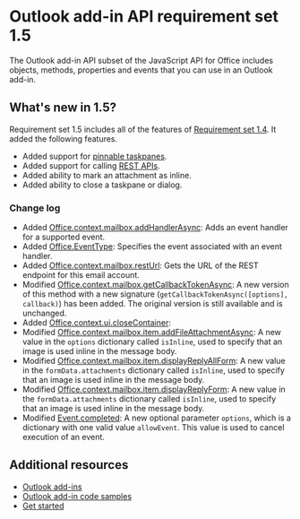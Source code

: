 # Outlook add-in API requirement set 1.5

The Outlook add-in API subset of the JavaScript API for Office includes objects, methods, properties and events that you can use in an Outlook add-in.

## What's new in 1.5?

Requirement set 1.5 includes all of the features of [Requirement set 1.4](../1.4/index.md). It added the following features.

- Added support for [pinnable taskpanes](../../../docs/outlook/manifests/pinnable-taskpane.md).
- Added support for calling [REST APIs](../../../docs/outlook/use-rest-api.md).
- Added ability to mark an attachment as inline.
- Added ability to close a taskpane or dialog.

### Change log

- Added [Office.context.mailbox.addHandlerAsync](Office.context.mailbox.md#addHandlerAsync): Adds an event handler for a supported event.
- Added [Office.EventType](Office.md#EventType): Specifies the event associated with an event handler.
- Added [Office.context.mailbox.restUrl](Office.context.mailbox.md#restUrl): Gets the URL of the REST endpoint for this email account.
- Modified [Office.context.mailbox.getCallbackTokenAsync](Office.context.mailbox.md#getCallbackTokenAsync): A new version of this method with a new signature (`getCallbackTokenAsync([options], callback)`) has been added. The original version is still available and is unchanged.
- Added [Office.context.ui.closeContainer](Office.context.ui.md#closeContainer): 
- Modified [Office.context.mailbox.item.addFileAttachmentAsync](Office.context.mailbox.item.md#addFileAttachmentAsync): A new value in the `options` dictionary called `isInline`, used to specify that an image is used inline in the message body.
- Modified [Office.context.mailbox.item.displayReplyAllForm](Office.context.mailbox.item.md#displayReplyAllForm): A new value in the `formData.attachments` dictionary called `isInline`, used to specify that an image is used inline in the message body.
- Modified [Office.context.mailbox.item.displayReplyForm](Office.context.mailbox.item.md#displayReplyForm): A new value in the `formData.attachments` dictionary called `isInline`, used to specify that an image is used inline in the message body.
- Modified [Event.completed](Event.md#completed): A new optional parameter `options`, which is a dictionary with one valid value `allowEvent`. This value is used to cancel execution of an event.

## Additional resources

- [Outlook add-ins](../../../docs/outlook/outlook-add-ins.md)
- [Outlook add-in code samples](https://dev.outlook.com/MailAppsGettingStarted/Samples)
- [Get started](https://dev.outlook.com/MailAppsGettingStarted/GetStarted)
